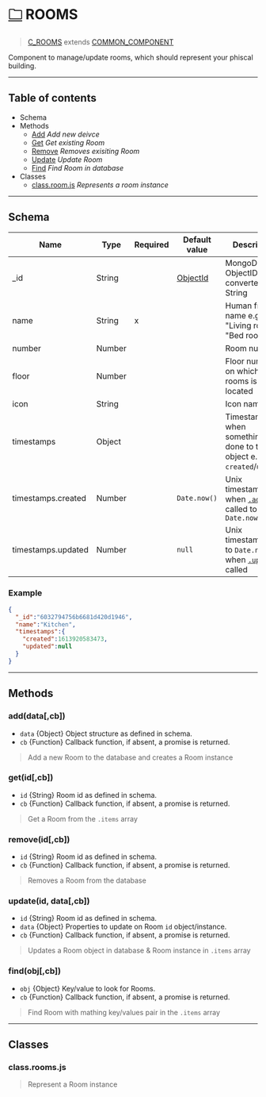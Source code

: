 # [🗀](../../components/rooms) ROOMS

> [C_ROOMS](./) extends [COMMON_COMPONENT](../system/component.md)

Component to manage/update rooms, which should represent your phiscal building.


---


## Table of contents 
- Schema
- Methods
  - [Add](#adddatacb) *Add new deivce*
  - [Get](#getidcb) *Get existing Room*
  - [Remove](#removeidcb) *Removes exisiting Room*
  - [Update](#updateid-datacb) *Update Room*
  - [Find](#findobjcb) *Find Room in database*
- Classes
  - [class.room.js]() *Represents a room instance*


---


## Schema
| Name               | Type   | Required | Default value | Description                                                                      |
| ------------------ | ------ | -------- | ------------- | -------------------------------------------------------------------------------- |
| _id                | String |          | [ObjectId]()  | MongoDB ObjectID converted to a String                                           |
| name               | String | x        |               | Human friendly name e.g. "Living room", "Bed room"                               |
| number             | Number |          |               | Room number                                                                      |
| floor              | Number |          |               | Floor number on which the rooms is located                                       |
| icon               | String |          |               | Icon name                                                                        |
| timestamps         | Object |          |               | Timestamps, when something was done to the object e.g. `created`/`updated`       |
| timestamps.created | Number |          | `Date.now()`  | Unix timestamp, set when [`.add`](#adddatacb) is called to `Date.now()`          |
| timestamps.updated | Number |          | `null`        | Unix timestamp, set to `Date.now()` when [`.update`](#updateid-datacb) is called |

### Example

```json
{
  "_id":"6032794756b6681d420d1946",
  "name":"Kitchen",
  "timestamps":{
    "created":1613920583473,
    "updated":null
  }
}
```


---


## Methods

### __add(data[,cb])__
* `data` {Object} Object structure as defined in schema.
* `cb` {Function} Callback function, if absent, a promise is returned.
> Add a new Room to the database and creates a Room instance

### __get(id[,cb])__
* `id` {String} Room id as defined in schema.
* `cb` {Function} Callback function, if absent, a promise is returned.
> Get a Room from the `.items` array

### __remove(id[,cb])__
* `id` {String} Room id as defined in schema.
* `cb` {Function} Callback function, if absent, a promise is returned.
> Removes a Room from the database

### __update(id, data[,cb])__
* `id` {String} Room id as defined in schema.
* `data` {Object} Properties to update on Room `id` object/instance.
* `cb` {Function} Callback function, if absent, a promise is returned.
> Updates a Room object in database & Room instance in `.items` array

### __find(obj[,cb])__
* `obj` {Object} Key/value to look for Rooms.
* `cb` {Function} Callback function, if absent, a promise is returned.
> Find Room with mathing key/values pair in the `.items` array


---

## Classes

### class.rooms.js
> Represent a Room instance